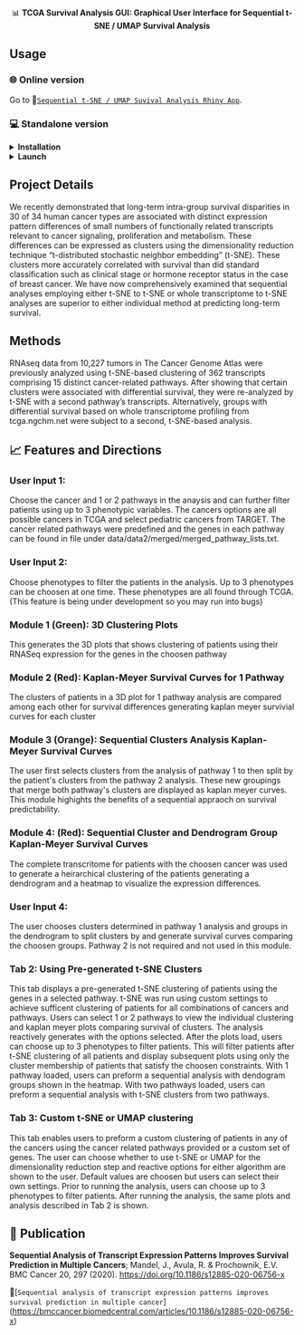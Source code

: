 
<p align="center">📊 <b>TCGA Survival Analysis GUI: Graphical User Interface for Sequential t-SNE / UMAP Survival Analysis</b></p>

## Usage 

### 🌐 Online version 
Go to 🔗[`Sequential t-SNE / UMAP Suvival Analysis Rhiny App`](https://chpupsom19.shinyapps.io/survival_analysis_tsne_umap_tcga/). 

### 💻 Standalone version  
<details>
<summary><b>Installation</b></summary>  

Ensure that the following packages are installed in your R enviornment: 

`shiny`,`survminer`,`survival`,`plotly`,`ComplexHeatmap`, `tsne`, `Rtsne`, `plotly`, `shinydashboard`,`dashboardthemes`,`dplyr`,`umap`,`dbscan`

If any package is missing, Please run the following command in your [`RStudio`](https://www.rstudio.com/) and it will install all packages automatically.  

```R
# Check "BiocManager"
if (!requireNamespace("BiocManager", quietly = TRUE))
    install.packages("BiocManager")

# Package list
libs <- c("shiny", "survminer","survival","plotly","ComplexHeatmap","tsne","Rtsne","plotly","shinydashboard","dashboardthemes","dplyr","umap",dbscan")

# Install packages if missing
for (i in libs){
  if( !is.element(i, .packages(all.available = TRUE)) ) {
     BiocManager::install(i, suppressUpdates=TRUE)
  }
}
```
</details>

<details>
<summary><b>Launch</b></summary> 
    
1. Click `Clone or download` button on the top of this page, then click [`Download ZIP`]();  
2. Unzip the file to an desired folder location.;  
3. In R Studio set the working directory to the folder location choosen in step 2 (use `setwd()` to set your working directory);
    
</details>

## Project Details 
We recently demonstrated that long-term intra-group survival disparities in 30 of 34 human cancer types are associated with distinct expression pattern differences of small numbers of functionally related transcripts relevant to cancer signaling, proliferation and metabolism. These differences can be expressed as clusters using the dimensionality reduction technique “t-distributed stochastic neighbor embedding” (t-SNE). These clusters more accurately correlated with survival than did standard classification such as clinical stage or hormone receptor status in the case of breast cancer. We have now comprehensively examined that sequential analyses employing either t-SNE to t-SNE or whole transcriptome to t-SNE analyses are superior to either individual method at predicting long-term survival.   

## Methods
RNAseq data from 10,227 tumors in The Cancer Genome Atlas were previously analyzed using t-SNE-based clustering of 362 transcripts comprising 15 distinct cancer-related pathways. After showing that certain clusters were associated with differential survival, they were re-analyzed by t-SNE with a second pathway’s transcripts. Alternatively, groups with differential survival based on whole transcriptome profiling from tcga.ngchm.net were subject to a second, t-SNE-based analysis.

## 📈 Features and Directions 

### User Input 1: 
Choose the cancer and 1 or 2 pathways in the anaysis and can further filter patients using up to 3 phenotypic variables. The cancers options are all possible cancers in TCGA and select pediatric cancers from TARGET. The cancer related pathways were predefined and the genes in each pathway can be found in file under data/data2/merged/merged_pathway_lists.txt. 

### User Input 2: 
Choose phenotypes to filter the patients in the analysis. Up to 3 phenotypes can be choosen at one time. These phenotypes are all found through TCGA. (This feature is being under development so you may run into bugs) 

### Module 1 (Green): 3D Clustering Plots
This generates the 3D plots that shows clustering of patients using their RNASeq expression for the genes in the choosen pathway

### Module 2 (Red): Kaplan-Meyer Survival Curves for 1 Pathway 
The clusters of patients in a 3D plot for 1 pathway analysis are compared among each other for survival differences generating kaplan meyer survivial curves for each cluster

### Module 3 (Orange): Sequential Clusters Analysis Kaplan-Meyer Survival Curves 
The user first selects clusters from the analysis of pathway 1 to then split by the patient's clusters from the pathway 2 analysis. These new groupings that merge both pathway's clusters are displayed as kaplan meyer curves. This module highights the benefits of a sequential appraoch on survival predictability.

### Module 4: (Red): Sequential Cluster and Dendrogram Group Kaplan-Meyer Survival Curves
The complete transcritome for patients with the choosen cancer was used to generate a heirarchical clustering of the patients generating a dendrogram and a heatmap to visualize the expression differences.

### User Input 4: 
The user chooses clusters determined in pathway 1 analysis and groups in the dendrogram to split clusters by and generate survival curves comparing the choosen groups. Pathway 2 is not required and not used in this module.

### Tab 2: Using Pre-generated t-SNE Clusters
This tab displays a pre-generated t-SNE clustering of patients using the genes in a selected pathway. t-SNE was run using custom settings to achieve sufficent clustering of patients for all combinations of cancers and pathways. Users can select 1 or 2 pathways to view the individual clustering and kaplan meyer plots comparing survival of clusters. The analysis reactively generates with the options selected. After the plots load, users can choose up to 3 phenotypes to filter patients. This will filter patients after t-SNE clustering of all patients and display subsequent plots using only the cluster membership of patients that satisfy the choosen constraints. With 1 pathway loaded, users can preform a sequential analysis with dendogram groups shown in the heatmap. With two pathways loaded, users can preform a sequential analysis with t-SNE clusters from two pathways.

### Tab 3: Custom t-SNE or UMAP clustering
This tab enables users to preform a custom clustering of patients in any of the cancers using the cancer related pathways provided or a custom set of genes. The user can choose whether to use t-SNE or UMAP for the dimensionality reduction step and reactive options for either algorithm are shown to the user. Default values are choosen but users can select their own settings. Prior to running the analysis, users can choose up to 3 phenotypes to filter patients. After running the analysis, the same plots and analysis described in Tab 2 is shown.

## 📕 Publication

**Sequential Analysis of Transcript Expression Patterns Improves Survival Prediction in Multiple Cancers**;
Mandel, J., Avula, R. & Prochownik, E.V. BMC Cancer 20, 297 (2020). https://doi.org/10.1186/s12885-020-06756-x

🔗[`Sequential analysis of transcript expression patterns improves survival prediction in multiple cancer`]
(https://bmccancer.biomedcentral.com/articles/10.1186/s12885-020-06756-x)

    

